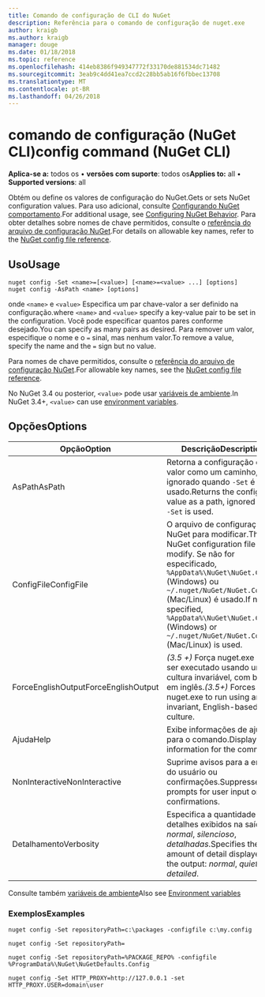 ```yaml
---
title: Comando de configuração de CLI do NuGet
description: Referência para o comando de configuração de nuget.exe
author: kraigb
ms.author: kraigb
manager: douge
ms.date: 01/18/2018
ms.topic: reference
ms.openlocfilehash: 414eb8386f949347772f33170de881534dc71482
ms.sourcegitcommit: 3eab9c4dd41ea7ccd2c28bb5ab16f6fbbec13708
ms.translationtype: MT
ms.contentlocale: pt-BR
ms.lasthandoff: 04/26/2018
---
```

# <a name="config-command-nuget-cli"></a><span data-ttu-id="5254a-103">comando de configuração (NuGet CLI)</span><span class="sxs-lookup"><span data-stu-id="5254a-103">config command (NuGet CLI)</span></span>

<span data-ttu-id="5254a-104">**Aplica-se a:** todos os &bullet; **versões com suporte**: todos os</span><span class="sxs-lookup"><span data-stu-id="5254a-104">**Applies to:** all &bullet; **Supported versions**: all</span></span>

<span data-ttu-id="5254a-105">Obtém ou define os valores de configuração do NuGet.</span><span class="sxs-lookup"><span data-stu-id="5254a-105">Gets or sets NuGet configuration values.</span></span> <span data-ttu-id="5254a-106">Para uso adicional, consulte [Configurando NuGet comportamento](../consume-packages/configuring-nuget-behavior.md).</span><span class="sxs-lookup"><span data-stu-id="5254a-106">For additional usage, see [Configuring NuGet Behavior](../consume-packages/configuring-nuget-behavior.md).</span></span> <span data-ttu-id="5254a-107">Para obter detalhes sobre nomes de chave permitidos, consulte o [referência do arquivo de configuração NuGet](../reference/nuget-config-file.md).</span><span class="sxs-lookup"><span data-stu-id="5254a-107">For details on allowable key names, refer to the [NuGet config file reference](../reference/nuget-config-file.md).</span></span>

## <a name="usage"></a><span data-ttu-id="5254a-108">Uso</span><span class="sxs-lookup"><span data-stu-id="5254a-108">Usage</span></span>

```cli
nuget config -Set <name>=[<value>] [<name>=<value> ...] [options]
nuget config -AsPath <name> [options]
```

<span data-ttu-id="5254a-109">onde `<name>` e `<value>` Especifica um par chave-valor a ser definido na configuração.</span><span class="sxs-lookup"><span data-stu-id="5254a-109">where `<name>` and `<value>` specify a key-value pair to be set in the configuration.</span></span> <span data-ttu-id="5254a-110">Você pode especificar quantos pares conforme desejado.</span><span class="sxs-lookup"><span data-stu-id="5254a-110">You can specify as many pairs as desired.</span></span> <span data-ttu-id="5254a-111">Para remover um valor, especifique o nome e o `=` sinal, mas nenhum valor.</span><span class="sxs-lookup"><span data-stu-id="5254a-111">To remove a value, specify the name and the `=` sign but no value.</span></span>

<span data-ttu-id="5254a-112">Para nomes de chave permitidos, consulte o [referência do arquivo de configuração NuGet](../reference/nuget-config-file.md).</span><span class="sxs-lookup"><span data-stu-id="5254a-112">For allowable key names, see the [NuGet config file reference](../reference/nuget-config-file.md).</span></span>

<span data-ttu-id="5254a-113">No NuGet 3.4 ou posterior, `<value>` pode usar [variáveis de ambiente](cli-ref-environment-variables.md).</span><span class="sxs-lookup"><span data-stu-id="5254a-113">In NuGet 3.4+, `<value>` can use [environment variables](cli-ref-environment-variables.md).</span></span>

## <a name="options"></a><span data-ttu-id="5254a-114">Opções</span><span class="sxs-lookup"><span data-stu-id="5254a-114">Options</span></span>

| <span data-ttu-id="5254a-115">Opção</span><span class="sxs-lookup"><span data-stu-id="5254a-115">Option</span></span> | <span data-ttu-id="5254a-116">Descrição</span><span class="sxs-lookup"><span data-stu-id="5254a-116">Description</span></span> |
| --- | --- |
| <span data-ttu-id="5254a-117">AsPath</span><span class="sxs-lookup"><span data-stu-id="5254a-117">AsPath</span></span> | <span data-ttu-id="5254a-118">Retorna a configuração do valor como um caminho, ignorado quando `-Set` é usado.</span><span class="sxs-lookup"><span data-stu-id="5254a-118">Returns the config value as a path, ignored when `-Set` is used.</span></span> |
| <span data-ttu-id="5254a-119">ConfigFile</span><span class="sxs-lookup"><span data-stu-id="5254a-119">ConfigFile</span></span> | <span data-ttu-id="5254a-120">O arquivo de configuração do NuGet para modificar.</span><span class="sxs-lookup"><span data-stu-id="5254a-120">The NuGet configuration file to modify.</span></span> <span data-ttu-id="5254a-121">Se não for especificado, `%AppData%\NuGet\NuGet.Config` (Windows) ou `~/.nuget/NuGet/NuGet.Config` (Mac/Linux) é usado.</span><span class="sxs-lookup"><span data-stu-id="5254a-121">If not specified, `%AppData%\NuGet\NuGet.Config` (Windows) or `~/.nuget/NuGet/NuGet.Config` (Mac/Linux) is used.</span></span>|
| <span data-ttu-id="5254a-122">ForceEnglishOutput</span><span class="sxs-lookup"><span data-stu-id="5254a-122">ForceEnglishOutput</span></span> | <span data-ttu-id="5254a-123">*(3.5 +)*  Força nuget.exe para ser executado usando uma cultura invariável, com base em inglês.</span><span class="sxs-lookup"><span data-stu-id="5254a-123">*(3.5+)* Forces nuget.exe to run using an invariant, English-based culture.</span></span> |
| <span data-ttu-id="5254a-124">Ajuda</span><span class="sxs-lookup"><span data-stu-id="5254a-124">Help</span></span> | <span data-ttu-id="5254a-125">Exibe informações de ajuda para o comando.</span><span class="sxs-lookup"><span data-stu-id="5254a-125">Displays help information for the command.</span></span> |
| <span data-ttu-id="5254a-126">NonInteractive</span><span class="sxs-lookup"><span data-stu-id="5254a-126">NonInteractive</span></span> | <span data-ttu-id="5254a-127">Suprime avisos para a entrada do usuário ou confirmações.</span><span class="sxs-lookup"><span data-stu-id="5254a-127">Suppresses prompts for user input or confirmations.</span></span> |
| <span data-ttu-id="5254a-128">Detalhamento</span><span class="sxs-lookup"><span data-stu-id="5254a-128">Verbosity</span></span> | <span data-ttu-id="5254a-129">Especifica a quantidade de detalhes exibidos na saída: *normal*, *silencioso*, *detalhadas*.</span><span class="sxs-lookup"><span data-stu-id="5254a-129">Specifies the amount of detail displayed in the output: *normal*, *quiet*, *detailed*.</span></span> |

<span data-ttu-id="5254a-130">Consulte também [variáveis de ambiente](cli-ref-environment-variables.md)</span><span class="sxs-lookup"><span data-stu-id="5254a-130">Also see [Environment variables](cli-ref-environment-variables.md)</span></span>

### <a name="examples"></a><span data-ttu-id="5254a-131">Exemplos</span><span class="sxs-lookup"><span data-stu-id="5254a-131">Examples</span></span>

```cli
nuget config -Set repositoryPath=c:\packages -configfile c:\my.config

nuget config -Set repositoryPath=

nuget config -Set repositoryPath=%PACKAGE_REPO% -configfile %ProgramData%\NuGet\NuGetDefaults.Config

nuget config -Set HTTP_PROXY=http://127.0.0.1 -set HTTP_PROXY.USER=domain\user
```
